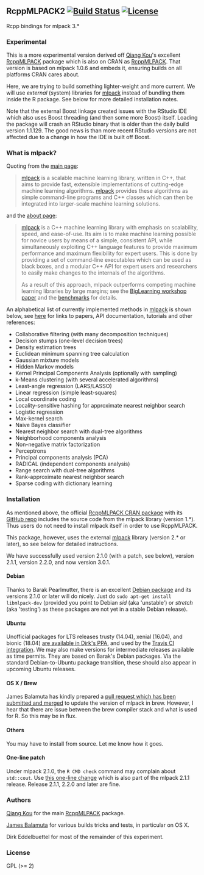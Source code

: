 ## RcppMLPACK2 [![Build Status](https://travis-ci.org/rcppmlpack/rcppmlpack2.svg)](https://travis-ci.org/rcppmlpack/rcppmlpack2) [![License](http://img.shields.io/badge/license-GPL%20%28%3E=%202%29-brightgreen.svg?style=flat)](http://www.gnu.org/licenses/gpl-2.0.html)


Rcpp bindings for mlpack 3.*

### Experimental

This is a more experimental version derived off
[Qiang Kou](https://www.linkedin.com/pub/qiang-kou/2a/986/6b7)'s excellent
[RcppMLPACK](https://github.com/thirdwing/RcppMLPACK) package which is also on CRAN as
[RcppMLPACK](https://cran.r-project.org/package=RcppMLPACK).  That version is based on
mlpack 1.0.6 and embeds it, ensuring builds on all platforms CRAN cares about.

Here, we are trying to build something lighter-weight and more current. We will use
_external_ (system) libraries for [mlpack](http://www.mlpack.org/) instead of bundling
them inside the R package. See below for more detailed installation notes.

Note that the external Boost linkage created issues with the RStudio IDE which also
uses Boost threading (and then some more Boost) itself. Loading the package will
crash an RStudio binary that is older than the daily build version 1.1.129.  The good
news is than more recent RStudio versions are not affected due to a change in how
the IDE is built off Boost.

### What is mlpack?

Quoting from the [main page](http://www.mlpack.org/index.html):

> [mlpack](http://www.mlpack.org/) is a scalable machine learning library, written in C++,
> that aims to provide fast, extensible implementations of cutting-edge machine learning algorithms.
> [mlpack](http://www.mlpack.org/) provides these algorithms as simple command-line programs and C++ classes
> which can then be integrated into larger-scale machine learning solutions.

and the [about page](http://www.mlpack.org/about.html):

> [mlpack](http://www.mlpack.org/) is a C++ machine learning library with emphasis on scalability, speed,
> and ease-of-use. Its aim is to make machine learning possible for novice users by means of a simple,
> consistent API, while simultaneously exploiting C++ language features to provide maximum performance
> and maximum flexibility for expert users. This is done by providing a set of command-line executables
> which can be used as black boxes, and a modular C++ API for expert users and researchers to easily
> make changes to the internals of the algorithms.
>
> As a result of this approach, mlpack outperforms competing machine learning libraries by large margins; see
> the [BigLearning workshop paper](http://www.mlpack.org/papers/mlpack2011.pdf) and the
> [benchmarks](http://www.mlpack.org/benchmark.html) for details.

An alphabetical list of currently implemented methods in [mlpack](http://www.mlpack.org/) is shown below,
see [here](http://www.mlpack.org/about.html) for links to papers, API documentation, tutorials and other
references:

* Collaborative filtering (with many decomposition techniques)
* Decision stumps (one-level decision trees)
* Density estimation trees
* Euclidean minimum spanning tree calculation
* Gaussian mixture models
* Hidden Markov models
* Kernel Principal Components Analysis (optionally with sampling)
* k-Means clustering (with several accelerated algorithms)
* Least-angle regression (LARS/LASSO)
* Linear regression (simple least-squares)
* Local coordinate coding
* Locality-sensitive hashing for approximate nearest neighbor search
* Logistic regression
* Max-kernel search
* Naive Bayes classifier
* Nearest neighbor search with dual-tree algorithms
* Neighborhood components analysis
* Non-negative matrix factorization
* Perceptrons
* Principal components analysis (PCA)
* RADICAL (independent components analysis)
* Range search with dual-tree algorithms
* Rank-approximate nearest neighbor search
* Sparse coding with dictionary learning


### Installation

As mentioned above, the official
[RcppMLPACK CRAN package](https://cran.r-project.org/package=RcppMLPACK) with its
[GitHub repo](https://github.com/thirdwing/RcppMLPACK) includes the source code from the
mlpack library (version 1.*). Thus users do not need to install mlpack itself in order to
use RcppMLPACK.

This package, however, uses the external [mlpack](http://www.mlpack.org/) library (version
2.* or later), so see below for detailed instructions.

We have successfully used version 2.1.0 (with a patch, see below), version 2.1.1,
version 2.2.0, and now version 3.0.1.

#### Debian

Thanks to Barak Pearlmutter, there is an excellent
[Debian package](https://packages.debian.org/source/sid/mlpack) and its versions 2.1.0 or
later will do nicely. Just do `sudo apt-get install libmlpack-dev` (provided you point to
Debian _sid_ (aka 'unstable') or _stretch_ (aka 'testing') as these packages are not yet
in a stable Debian release).

#### Ubuntu

Unofficial packages for LTS releases trusty (14.04), xenial (16.04),
and bionic (18.04)
[are available in Dirk's PPA](https://launchpad.net/~edd/+archive/ubuntu/misc/+packages),
and used by the
[Travis CI integration](https://github.com/eddelbuettel/rcppmlpack2/blob/master/.travis.yml). We
may also make versions for intermediate releases available as time
permits.  They are based on Barak's Debian packages.  Via the standard
Debian-to-Ubuntu package transition, these should also appear in
upcoming Ubuntu releases.

#### OS X / Brew

James Balamuta has kindly prepared a
[pull request which has been submitted and merged](https://github.com/Homebrew/homebrew-science/pull/4637)
to update the version of mlpack in brew.  However, I hear that there are issue between the
brew compiler stack and what is used for R.  So this may be in flux.


#### Others

You may have to install from source.  Let me know how it goes.

#### One-line patch

Under mlpack 2.1.0, the `R CMD check` command may complain about `std::cout`. Use
[this one-line change](https://github.com/eddelbuettel/mlpack/commit/6dd600825395e1bdb0455ad836daefc49b5ca66f)
which is also part of the mlpack 2.1.1 release. Release 2.1.1, 2.2.0 and later are fine.

### Authors

[Qiang Kou](https://www.linkedin.com/pub/qiang-kou/2a/986/6b7) for the main
[RcppMLPACK](https://github.com/thirdwing/RcppMLPACK) package.

[James Balamuta](http://thecoatlessprofessor.com/) for various builds
tricks and tests, in particular on OS X.

Dirk Eddelbuettel for most of the remainder of this experiment.

### License

GPL (>= 2)

